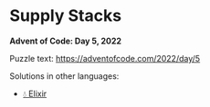 # Supply Stacks

**Advent of Code: Day 5, 2022**

Puzzle text: <https://adventofcode.com/2022/day/5>

Solutions in other languages:

- [💧 Elixir](../../../elixir/lib/2022/05_supply_stacks)

